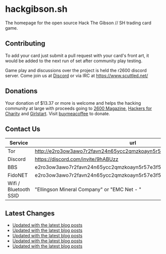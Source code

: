 # hackgibson.sh
The homepage for the open source Hack The Gibson // SH trading card game.


## Contributing

To add your card just submit a pull request with your card's front art, it would be added to the next run of set after community play testing.

Game play and discussions over the project is held the r2600 discord server. Come join us at [Discord](https://discord.com/invite/9hABUzz) or via IRC at https://www.scuttled.net/


## Donations

Your donation of $13.37 or more is welcome and helps the hacking community at large with proceeds going to [2600 Magazine](https://2600.com/), [Hackers for Charity](https://hackersforcharity.org) and [Girlstart](https://girlstart.org).  Visit [buymeacoffee](https://www.buymeacoffee.com/hackgibson.sh) to donate.


## Contact Us

Service | url
-|-
Tor | http://e2ro3ow3awo7r2favn24n65ycc2qmzkoayn5r57e3f56nvjwdcgg32ad.onion
Discord | https://discord.com/invite/9hABUzz
BBS | e2ro3ow3awo7r2favn24n65ycc2qmzkoayn5r57e3f56nvjwdcgg32ad.onion:23
FidoNET | e2ro3ow3awo7r2favn24n65ycc2qmzkoayn5r57e3f56nvjwdcgg32ad.onion:24554
Wifi / Bluetooth SSID | "Ellingson Mineral Company" or "EMC Net - <fidonet address>"

## Latest Changes
<!-- BLOG-POST-LIST:START -->
- [Updated with the latest blog posts](https://github.com/DFW2600/hackgibson.sh/commit/751a114f41b3d3c36ddd4995306e15ae81fd5dfc)
- [Updated with the latest blog posts](https://github.com/DFW2600/hackgibson.sh/commit/2b090a5b2c4d6e29e71e3d54fbce4889c40c8b9c)
- [Updated with the latest blog posts](https://github.com/DFW2600/hackgibson.sh/commit/539139af54168ba58e20ff055f9c423e52964577)
- [Updated with the latest blog posts](https://github.com/DFW2600/hackgibson.sh/commit/21afad69720a7a604923c6ae82fdec3d8152e69d)
- [Updated with the latest blog posts](https://github.com/DFW2600/hackgibson.sh/commit/ea70eb9cf335b332df25dbb0c1b343c28b0af581)
<!-- BLOG-POST-LIST:END -->
